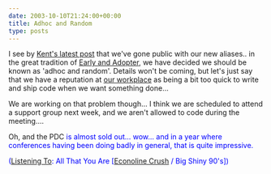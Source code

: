 ```yaml
---
date: 2003-10-10T21:24:00+00:00
title: Adhoc and Random
type: posts
---
```

I see by [Kent's latest post](https://weblogs.asp.net/ksharkey/posts/31496.aspx) that we've gone public with our new aliases.. in the great tradition of [Early and Adopter](https://radio.weblogs.com/0117167/), we have decided we should be known as 'adhoc and random'. Details won't be coming, but let's just say that we have a reputation at [our workplace](https://msdn.microsoft.com) as being a bit too quick to write and ship code when we want something done...

We are working on that problem though... I think we are scheduled to attend a support group next week, and we aren't allowed to code during the meeting....

Oh, and the PDC <font color="#0000ff">is almost sold out... wow... and in a year where conferences having been doing badly in general, that is quite impressive.


  ([Listening To](https://learn.microsoft.com/en-us/previous-versions/dotnet/articles/ms973230(v=msdn.10)): All That You Are [[Econoline Crush](https://open.spotify.com/search/Econoline%20Crush/artists) / Big Shiny 90's])
